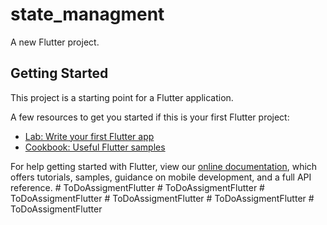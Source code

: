 # state_managment

A new Flutter project.

## Getting Started

This project is a starting point for a Flutter application.

A few resources to get you started if this is your first Flutter project:

- [Lab: Write your first Flutter app](https://flutter.dev/docs/get-started/codelab)
- [Cookbook: Useful Flutter samples](https://flutter.dev/docs/cookbook)

For help getting started with Flutter, view our
[online documentation](https://flutter.dev/docs), which offers tutorials,
samples, guidance on mobile development, and a full API reference.
#   T o D o A s s i g m e n t F l u t t e r  
 #   T o D o A s s i g m e n t F l u t t e r  
 #   T o D o A s s i g m e n t F l u t t e r  
 #   T o D o A s s i g m e n t F l u t t e r  
 #   T o D o A s s i g m e n t F l u t t e r  
 #   T o D o A s s i g m e n t F l u t t e r  
 